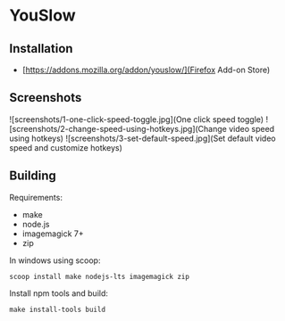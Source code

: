 # YouSlow

## Installation

- [https://addons.mozilla.org/addon/youslow/](Firefox Add-on Store)

## Screenshots

![screenshots/1-one-click-speed-toggle.jpg](One click speed toggle)
![screenshots/2-change-speed-using-hotkeys.jpg](Change video speed using hotkeys)
![screenshots/3-set-default-speed.jpg](Set default video speed and customize hotkeys)

## Building

Requirements:

- make
- node.js
- imagemagick 7+
- zip

In windows using scoop:

```
scoop install make nodejs-lts imagemagick zip
```

Install npm tools and build:

```
make install-tools build
```

